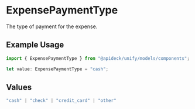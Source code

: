 # ExpensePaymentType

The type of payment for the expense.

## Example Usage

```typescript
import { ExpensePaymentType } from "@apideck/unify/models/components";

let value: ExpensePaymentType = "cash";
```

## Values

```typescript
"cash" | "check" | "credit_card" | "other"
```